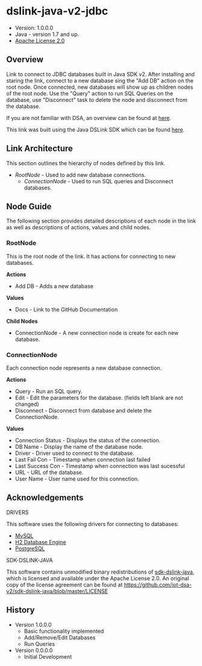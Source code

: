 # dslink-java-v2-jdbc

* Version: 1.0.0.0
* Java - version 1.7 and up.
* [Apache License 2.0](http://www.apache.org/licenses/LICENSE-2.0)

## Overview

Link to connect to JDBC databases built in Java SDK v2. 
After installing and staring the link, connect to a new database sing the 
"Add DB" action on the root node. Once connected, new databases will show up as children nodes of the root node.
Use the "Query" action to run SQL Queries on the database, use "Disconnect" task to 
delete the node and disconnect from the database.

If you are not familiar with DSA, an overview can be found at
[here](http://iot-dsa.org/get-started/how-dsa-works).

This link was built using the Java DSLink SDK which can be found
[here](https://github.com/iot-dsa-v2/sdk-dslink-java).

## Link Architecture

This section outlines the hierarchy of nodes defined by this link.

- _RootNode_ - Used to add new database connections.
  - _ConnectionNode_ - Used to run SQL queries and Disconnect databases.


## Node Guide

The following section provides detailed descriptions of each node in the link as well as
descriptions of actions, values and child nodes.


### RootNode

This is the root node of the link.  It has actions for connecting to new databases.

**Actions**
- Add DB - Adds a new database

**Values**
- Docs - Link to the GitHub Documentation

**Child Nodes**
- ConnectionNode - A new connection node is create for each new database.

### ConnectionNode

Each connection node represents a new database connection.

**Actions**
- Query - Run an SQL query.
- Edit - Edit the parameters for the database. (fields left blank are not changed)
- Disconnect - Disconnect from database and delete the ConnectionNode.

**Values**
- Connection Status - Displays the status of the connection.
- DB Name - Display the name of the database node.
- Driver - Driver used to connect to the database.
- Last Fail Con - Timestamp when connection last failed
- Last Success Con - Timestamp when connection was last sucessful
- URL - URL of the database.
- User Name - User name used for this connection.

## Acknowledgements

DRIVERS

This software uses the following drivers for connecting to databases:
* [MySQL](https://dev.mysql.com/)
* [H2 Database Engine](http://www.h2database.com)
* [PostgreSQL](https://www.postgresql.org/)

SDK-DSLINK-JAVA

This software contains unmodified binary redistributions of 
[sdk-dslink-java](https://github.com/iot-dsa-v2/sdk-dslink-java), which is licensed 
and available under the Apache License 2.0. An original copy of the license agreement can be found 
at https://github.com/iot-dsa-v2/sdk-dslink-java/blob/master/LICENSE

## History

* Version 1.0.0.0
  - Basic functionality implemented
  - Add/Remove/Edit Databases
  - Run Queries
* Version 0.0.0.0
  - Initial Development